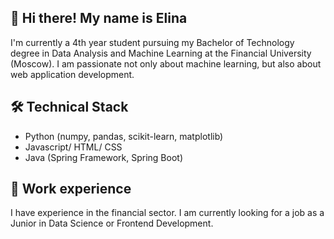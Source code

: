 ## 👋 Hi there! My name is Elina

I'm currently a 4th year student pursuing my Bachelor of Technology degree in Data Analysis and Machine Learning at the Financial University (Moscow).
I am passionate not only about machine learning, but also about web application development.


## 🛠 Technical Stack

*   Python (numpy, pandas, scikit-learn, matplotlib)
*   Javascript/ HTML/ CSS
*   Java (Spring Framework, Spring Boot)

## 🏢 Work experience
I have experience in the financial sector.
I am currently looking for a job as a Junior in Data Science or Frontend Development.


<!--
**ElinaSht/ElinaSht** is a ✨ _special_ ✨ repository because its `README.md` (this file) appears on your GitHub profile.

Here are some ideas to get you started:

- 🔭 I’m currently working on ...
- 🌱 I’m currently learning ...
- 👯 I’m looking to collaborate on ...
- 🤔 I’m looking for help with ...
- 💬 Ask me about ...
- 📫 How to reach me: ...
- 😄 Pronouns: ...
- ⚡ Fun fact: ...
-->
